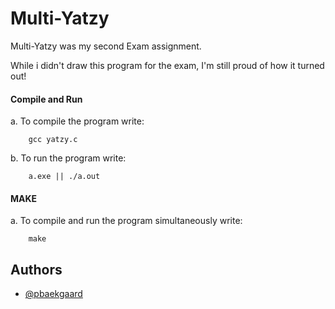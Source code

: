 
# Multi-Yatzy

Multi-Yatzy was my second Exam assignment.

While i didn't draw this program for the exam, I'm still proud of how it turned out!

#### Compile and Run

   a. To compile the program write:
   
        gcc yatzy.c
        
   b. To run the program write:
   
        a.exe || ./a.out
#### MAKE

   a. To compile and run the program simultaneously write:
   
        make

## Authors
- [@pbaekgaard](https://www.github.com/pbaekgaard)

